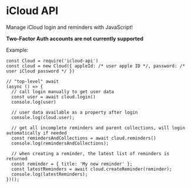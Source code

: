 # iCloud API

Manage iCloud login and reminders with JavaScript!

**Two-Factor Auth accounts are not currently supported**

Example:

```node
const Cloud = require('icloud-api')
const cloud = new Cloud({ appleId: /* user apple ID */, password: /* user iCloud password */ })

// "top-level" await
(async () => {
  // call login manually to get user data
  const user = await cloud.login()
  console.log(user)

  // user data available as a property after login
  console.log(cloud.user);

  // get all incomplete reminders and parent collections, will login automatically if needed
  const remindersAndCollections = await cloud.reminders()
  console.log(remindersAndCollections);

  // when creating a reminder, the latest list of reminders is returned
  const reminder = { title: 'My new reminder' };
  const latestReminders = await cloud.createReminder(reminder);
  console.log(latestReminders);
})();
```
